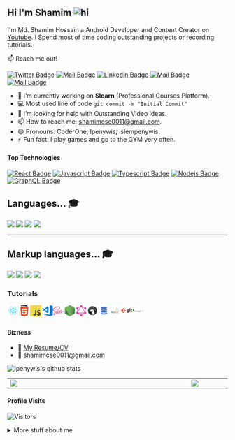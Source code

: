 ## Hi I'm Shamim <img src="https://user-images.githubusercontent.com/1303154/88677602-1635ba80-d120-11ea-84d8-d263ba5fc3c0.gif" width="28px" alt="hi">

I'm Md. Shamim Hossain a Android Developer and Content Creator on [Youtube](https://youtube.com/codercamp). I Spend most of time coding outstanding projects or recording tutorials.

:mailbox: Reach me out!

[![Twitter Badge](https://img.shields.io/badge/-@shamimcse-1ca0f1?style=flat&labelColor=1ca0f1&logo=twitter&logoColor=white&link=https://twitter.com/md_shamimcse)](https://twitter.com/md_shamimcse) [![Mail Badge](https://img.shields.io/badge/-CoderCamp-e74c3c?style=flat&labelColor=e74c3c&logo=youtube&logoColor=white)](https://youtube.com/CoderCamp) [![Linkedin Badge](https://img.shields.io/badge/-shamim-0e76a8?style=flat&labelColor=0e76a8&logo=linkedin&logoColor=white)](https:www.linkedin.com/in/md-shamim-hossain-0b4a75174/) [![Mail Badge](https://img.shields.io/badge/-@shamimmcse1-e84393?style=flat&labelColor=e84393&logo=instagram&logoColor=white)](https://www.instagram.com/shamimcse0011/) [![Mail Badge](https://img.shields.io/badge/-shamim-c0392b?style=flat&labelColor=c0392b&logo=gmail&logoColor=white)](mailto:mdshamimh529@gmail.com)

<!-- TODO: Add last video link -->

- 🔭 I’m currently working on **Slearn** (Professional Courses Platform).
- :computer: Most used line of code `git commit -m "Initial Commit"`
- 🤔 I’m looking for help with Outstanding Video ideas.
- 📫 How to reach me: shamimcse0011@gmail.com.
- 😄 Pronouns: CoderOne, Ipenywis, islempenywis.
- ⚡ Fun fact: I play games and go to the GYM very often.

#### Top Technologies

<!-- TODO: Make technologies links takes you to repositories -->

[![React Badge](https://img.shields.io/badge/-React-61DBFB?style=for-the-badge&labelColor=black&logo=react&logoColor=61DBFB)](#) [![Javascript Badge](https://img.shields.io/badge/-Javascript-F0DB4F?style=for-the-badge&labelColor=black&logo=javascript&logoColor=F0DB4F)](#) [![Typescript Badge](https://img.shields.io/badge/-Typescript-007acc?style=for-the-badge&labelColor=black&logo=typescript&logoColor=007acc)](#) [![Nodejs Badge](https://img.shields.io/badge/-Nodejs-3C873A?style=for-the-badge&labelColor=black&logo=node.js&logoColor=3C873A)](#) [![GraphQL Badge](https://img.shields.io/badge/-GraphQl-e535ab?style=for-the-badge&labelColor=black&logo=node.js&logoColor=e535ab)](#)

## Languages... :mortar_board:

<div>
<img src= "https://img.shields.io/static/v1?label=C&message=%20&color=success"> 
<img src= "https://img.shields.io/static/v1?label=C%2B%2B&message=%20&color=success"> 
<img src= "https://img.shields.io/static/v1?label=Java&message=%20&color=success"> 
<img src= "https://img.shields.io/static/v1?label=JavaScript&message=%20&color=success">
</div>
<hr>

## Markup languages... :mortar_board:

<div>
<img src= "https://img.shields.io/static/v1?label=HTML&message=%20&color=success">
<img src= "https://img.shields.io/static/v1?label=CSS&message=%20&color=success">
<img src= "https://img.shields.io/static/v1?label=SCSS&message=%20&color=success">
<img src= "https://img.shields.io/static/v1?label=XML&message=%20&color=success">
</div>

### Tutorials

[<img align="left" alt="React" width="26px" src="https://raw.githubusercontent.com/github/explore/80688e429a7d4ef2fca1e82350fe8e3517d3494d/topics/react/react.png" />][reactplaylist]

[<img align="left" alt="HTML5" width="26px" src="https://raw.githubusercontent.com/github/explore/80688e429a7d4ef2fca1e82350fe8e3517d3494d/topics/html/html.png" />][htmltutorial]

[<img align="left" alt="JavaScript" width="26px" src="https://raw.githubusercontent.com/github/explore/80688e429a7d4ef2fca1e82350fe8e3517d3494d/topics/javascript/javascript.png" />][javascripttutorial]

[<img align="left" alt="Visual Studio Code" width="26px" src="https://raw.githubusercontent.com/github/explore/80688e429a7d4ef2fca1e82350fe8e3517d3494d/topics/visual-studio-code/visual-studio-code.png" />][vscodetutorial]

<img align="left" alt="Sass" width="26px" src="https://raw.githubusercontent.com/github/explore/80688e429a7d4ef2fca1e82350fe8e3517d3494d/topics/sass/sass.png" />

<img align="left" alt="Node.js" width="26px" src="https://raw.githubusercontent.com/github/explore/80688e429a7d4ef2fca1e82350fe8e3517d3494d/topics/nodejs/nodejs.png" />

<img align="left" alt="GraphQL" width="26px" src="https://raw.githubusercontent.com/github/explore/80688e429a7d4ef2fca1e82350fe8e3517d3494d/topics/graphql/graphql.png" />

<img align="left" alt="Deno" width="26px" src="https://raw.githubusercontent.com/github/explore/361e2821e2dea67711cde99c9c40ed357061cf27/topics/deno/deno.png" />

<img align="left" alt="SQL" width="26px" src="https://raw.githubusercontent.com/github/explore/80688e429a7d4ef2fca1e82350fe8e3517d3494d/topics/sql/sql.png" />

<img align="left" alt="MySQL" width="26px" src="https://raw.githubusercontent.com/github/explore/80688e429a7d4ef2fca1e82350fe8e3517d3494d/topics/mysql/mysql.png" />

<img align="left" alt="Git" width="26px" src="https://raw.githubusercontent.com/github/explore/80688e429a7d4ef2fca1e82350fe8e3517d3494d/topics/git/git.png" />

<img align="left" alt="MongoDB" width="26px" src="https://raw.githubusercontent.com/github/explore/80688e429a7d4ef2fca1e82350fe8e3517d3494d/topics/mongodb/mongodb.png" />

<br />
<br />

#### Bizness
- :paperclip: [My Resume/CV](https://github.com/shamimcse1/shamimcse1/blob/master/resumes/resume%20v1.0.pdf)
- :email: shamimcse0011@gmail.com

![Ipenywis's github stats](https://github-readme-stats.vercel.app/api?username=shamimcse1&count_private=true&theme=tokyonight&hide=contribs,prs)

<center>
<table>
  <tr>
      <td><img width="400px" align="left" src="https://github-readme-stats.vercel.app/api/top-langs/?username=mhrshuvo&hide=html&layout=compact" /></td>
      <td><img width="495px" align="left" src="https://github-readme-stats.vercel.app/api?username=mhrshuvo&theme=default" /></td>
  </tr>   
</table>
</center>


#### Profile Visits 

![Visitors](https://visitor-badge.glitch.me/badge?page_id=shamimcse1.shamimcse1)


<details>
<summary>
  More stuff about me
</summary>

<br >

I love sharing knowledge and putting tutorials, courses and posts together for helping other developers, and tjat's why CoderOne Youtube Channel exists!

#### What is CoderCamp?

CoderCamp is a youtube channel for learning Web/Mobile development, coding and design. Including new technologies and frameworks and anything really related to development world.

#### Coding Stats

<!--START_SECTION:waka-->
```text
Java         15 hrs 41 mins  ████████████████████▓░░░░   82.29 % 
CSS          1 hr 50 mins    ██▒░░░░░░░░░░░░░░░░░░░░░░   09.61 % 
HTML         1 hr 27 mins    ██░░░░░░░░░░░░░░░░░░░░░░░   07.63 % 
C            2 mins          ░░░░░░░░░░░░░░░░░░░░░░░░░   00.25 % 
C++          2 mins          ░░░░░░░░░░░░░░░░░░░░░░░░░   00.19 % 
```
<!--END_SECTION:waka-->

#### Github Stats

![Ipenywis's github stats](https://github-readme-stats.vercel.app/api?username=shamimcse1&count_private=true&theme=tokyonight&hide=contribs,prs)

</details>


[reactplaylist]: https://www.youtube.com/watch?v=KxXXEL-k47Y&list=PLvXDmnBbOF7RnYiZvDwl2Pzcs2kfi10wd
[vscodetutorial]: https://www.youtube.com/watch?v=Bkie2ai8qeE&t=8s
[htmltutorial]: https://www.youtube.com/watch?v=VK6MXVxOsws&t=27s
[javascripttutorial]: https://www.youtube.com/watch?v=D-LHKvmX37E
